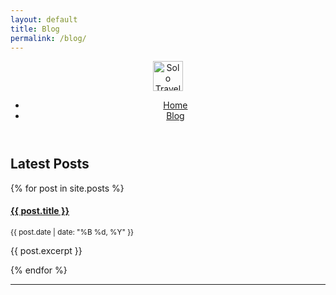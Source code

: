```yaml
---
layout: default
title: Blog
permalink: /blog/
---
```


<div class="container-md">
  <div class="wrapper">
    <div class="content">
      <header>
        <div class="site-logo my-4">
          <a href="{{ '/' | relative_url }}">
            <img src="{{ '/assets/images/logo.png' | relative_url }}" alt="Solo Travel Society" height="48">
          </a>
        </div>
        <nav class="main-nav text-center my-4">
        <ul class="nav-menu list-inline">
          <li class="list-inline-item"><a href="{{ '/' | relative_url }}">Home</a></li>
          <li class="list-inline-item active"><a href="{{ '/blog/' | relative_url }}">Blog</a></li>
        </ul>
        </nav>
      </header>
      <h2 class="mb-4">Latest Posts</h2>
        {% for post in site.posts %}
            <h4><a href="{{ post.url | relative_url }}">{{ post.title }}</a></h4>
            <small class="text-muted">{{ post.date | date: "%B %d, %Y" }}</small>
            <p>{{ post.excerpt }}</p>
        {% endfor %}
     <hr class="my-4">
      <div class="social-icons">
        <a href="https://www.facebook.com/thesolotravelsociety/" class="social-icon facebook"><i class="fab fa-facebook-f"></i></a>
        <a href="https://www.facebook.com/groups/thesolotravelsociety/" class="social-icon facebook"><i class="fab fa-facebook-f"></i></a>
      </div>
    </div>
  </div>
</div>
